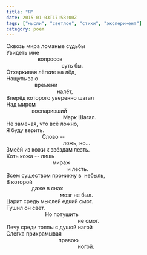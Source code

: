 ```yaml
---
title: "Я"
date: 2015-01-03T17:58:00Z
tags: ["мысли", "светлое", "стихи", "эксперимент"]
category: poem
---
```


Сквозь мира ломаные судьбы  
Увидеть мне  
                     вопросов  
                                     суть бы.  
Отхаркивая лёгкие на лёд,  
Нащупываю  
                   времени  
                                  налёт,  
Вперёд которого уверенно шагал  
Над миром  
                 воспаривший  
                                      Марк Шагал.  
Не замечая, что всё ложно,  
Я буду верить.  
                        Слово --  
                                      ложь, но...  
Змеёй из кожи к звёздам лезть.  
Хоть кожа -- лишь  
                               мираж  
                                         и лесть.  
Всем существом проникну в  небыль,  
В которой  
                 даже в снах  
                                    мозг не был.  
Царит средь мыслей едкий смог.  
Тушил он свет.  
                          Но потушить  
                                                не смог.  
Лечу среди толпы с душой нагой  
Слегка прихрамывая  
                                   правою  
                                                ногой.  
